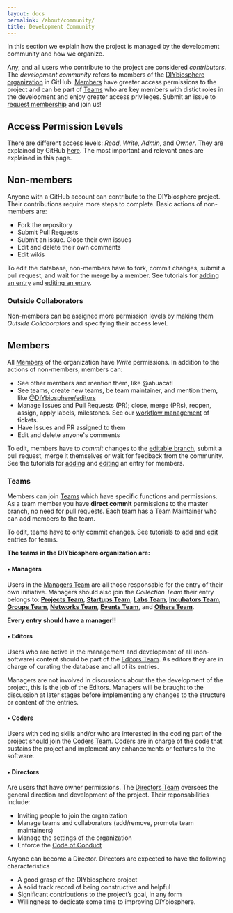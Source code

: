 ```yaml
---
layout: docs
permalink: /about/community/
title: Development Community
---
```


In this section we explain how the project is managed by the development community and how we organize.

Any, and all users who contribute to the project are considered _contributors_. The _development community_ refers to members of the [DIYbiosphere organization] in GitHub. [Members](#members) have greater access permissions to the project and can be part of [Teams](#teams) who are key members with distict roles in the development and enjoy greater access privileges. Submit an issue to [request membership] and join us!

## Access Permission Levels
There are different access levels: _Read_, _Write_, _Admin_, and _Owner_. They are explained by GitHub [here]. The most important and relevant ones are explained in this page.

## Non-members
Anyone with a GitHub account can contribute to the DIYbiosphere project. Their contributions require more steps to complete. Basic actions of non-members are:

- Fork the repository
- Submit Pull Requests
- Submit an issue. Close their own issues
- Edit and delete their own comments
- Edit wikis

To edit the database, non-members have to fork, commit changes, submit a pull request, and wait for the merge by a member. See tutorials for [adding an entry] and [editing an entry].

### Outside Collaborators
Non-members can be assigned more permission levels by making them _Outside Collaborators_ and specifying their access level.

## Members
All [Members] of the organization have _Write_ permissions. In addition to the actions of non-members, members can:

- See other members and mention them, like @ahuacatl
- See teams, create new teams, be team maintainer, and mention them, like [@DIYbiosphere/editors]
- Manage Issues and Pull Requests (PR); close, merge (PRs), reopen, assign, apply labels, milestones. See our [workflow management] of tickets.
- Have Issues and PR assigned to them
- Edit and delete anyone's comments

To edit, members have to _commit_ changes to the [editable branch], submit a pull request, merge it themselves or wait for feedback from the community. See the tutorials for [adding] and [editing] an entry for members.

### Teams
Members can join [Teams] which have specific functions and permissions. As a team member you have **direct commit** permissions to the master branch, no need for pull requests. Each team has a Team Maintainer who can add members to the team.

To edit, teams have to only commit changes. See tutorials to [add] and [edit] entries for teams.

**The teams in the DIYbiosphere organization are:**

#### • Managers
Users in the [Managers Team] are all those responsable for the entry of their own initiative.  Managers should also join the _Collection Team_ their entry belongs to: **[Projects Team]**, **[Startups Team]**, **[Labs Team]**, **[Incubators Team]**, **[Groups Team]**, **[Networks Team]**, **[Events Team]**, and **[Others Team]**.

**Every entry should have a manager!!**

#### • Editors
Users who are active in the management and development of all (non-software) content should be part of the [Editors Team]. As editors they are in charge of curating the database and all of its entries.

Managers are not involved in discussions about the the development of the project, this is the job of the Editors. Managers will be braught to the discussion at later stages before implementing any changes to the structure or content of the entries.

#### • Coders
Users with coding skills and/or who are interested in the coding part of the project should join the [Coders Team]. Coders are in charge of the code that sustains the project and implement any enhancements or features to the software.

#### • Directors
Are users that have owner permissions. The [Directors Team] oversees the general direction and development of the project. Their reponsabilities include:

- Inviting people to join the organization
- Manage teams and collaborators (add/remove, promote team maintainers)
- Manage the settings of the organization
- Enforce the [Code of Conduct]

Anyone can become a Director. Directors are expected to have the following characteristics

- A good grasp of the DIYbiosphere project
- A solid track record of being constructive and helpful
- Significant contributions to the project’s goal, in any form
- Willingness to dedicate some time to improving DIYbiosphere.


[Repository]: https://github.com/DIYbiosphere/sphere.dir "Go to DIYbiosphere repository"
[DIYbiosphere organization]: https://github.com/DIYbiosphere "Go to the DIYbiosphere organization GitHub page"
[Request membership]: /help/contributing/#request-membership "How to request membership"
[here]: https://help.github.com/articles/repository-permission-levels-for-an-organization/ "Learn about permission levels from GitHub"
[workflow management]: /help/workflow/ "Learn how tickets are managed and organized"
[adding an entry]: /help/tutorials/add-entry/ "How to add an entry"
[editing an entry]: /help/tutorials/edit-entry/ "How to edit an entry"
[editable branch]: https://github.com/DIYbiosphere/sphere.dir/tree/editable "Go directly to the "
[adding]: /help/tutorials/add-entry-member/ "How to add an entry"
[editing]: /help/tutorials/edit-entry-member/ "How to edit an entry"
[add]: /help/tutorials/add-entry-teams/ "How to add an entry"
[edit]: /help/tutorials/edit-entry-teams/ "How to edit an entry"
[Members]: https://github.com/orgs/DIYbiosphere/people "See all members of the DIYbiosphere organization"
[Teams]: https://github.com/orgs/DIYbiosphere/teams "See all teams of the DIYbiosphere"
[Managers Team]: https://github.com/orgs/DIYbiosphere/teams/managers "See all Managers"
[Projects Team]: https://github.com/orgs/DIYbiosphere/teams/projects "See all Project managers"
[Startups Team]: https://github.com/orgs/DIYbiosphere/teams/startups "See all Startup managers"
[Labs Team]: https://github.com/orgs/DIYbiosphere/teams/labs "See all Lab managers"
[Incubators Team]: https://github.com/orgs/DIYbiosphere/teams/incubators "See all Incubator managers"
[Groups Team]: https://github.com/orgs/DIYbiosphere/teams/groups "See all Group managers"
[Networks Team]: https://github.com/orgs/DIYbiosphere/teams/networks "See all Network managers"
[Events Team]: https://github.com/orgs/DIYbiosphere/teams/events "See all Event managers"
[Others Team]: https://github.com/orgs/DIYbiosphere/teams/others "See all Other managers"
[Editors Team]: https://github.com/orgs/DIYbiosphere/teams/editors "See all Editors"
[Coders Team]: https://github.com/orgs/DIYbiosphere/teams/coders "See all Coders"
[Directors Team]: https://github.com/orgs/DIYbiosphere/teams/directors "See all Directors"
[code of conduct]: /about/coc/ "Learn the Code of Conduct of the DIYbiosphere project"
[@DIYbiosphere/editors]: https://github.com/orgs/DIYbiosphere/teams/editors
